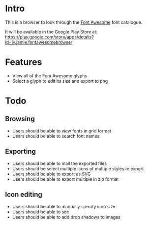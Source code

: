 Intro
=====

This is a browser to look through the
[Font Awesome](http://fortawesome.github.com/Font-Awesome/) font catalogue.

It will be available in the Google Play Store at:
https://play.google.com/store/apps/details?id=ly.jamie.fontawesomebrowser

Features
========

* View all of the Font Awesome glyphs
* Select a glyph to edit its size and export to png

Todo
====

Browsing
--------
* Users should be able to view fonts in grid format
* Users should be able to search font names

Exporting
---------
* Users should be able to mail the exported files
* Users should be select multiple icons of multiple styles to export
* Users should be able to export as SVG
* Users should be able to export multiple in zip format

Icon editing
------------
* Users should be able to manually specify icon size
* Users should be able to see
* Users should be able to add drop shadows to images

